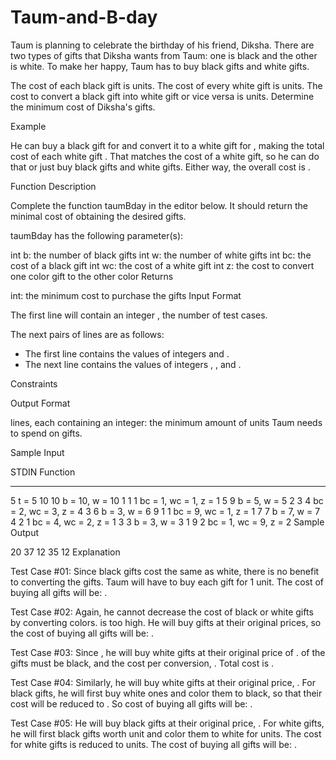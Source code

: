 # Taum-and-B-day
Taum is planning to celebrate the birthday of his friend, Diksha. There are two types of gifts that Diksha wants from Taum: one is black and the other is white. To make her happy, Taum has to buy  black gifts and  white gifts.

The cost of each black gift is  units.
The cost of every white gift is  units.
The cost to convert a black gift into white gift or vice versa is  units.
Determine the minimum cost of Diksha's gifts.

Example





He can buy a black gift for  and convert it to a white gift for , making the total cost of each white gift . That matches the cost of a white gift, so he can do that or just buy black gifts and white gifts. Either way, the overall cost is .

Function Description

Complete the function taumBday in the editor below. It should return the minimal cost of obtaining the desired gifts.

taumBday has the following parameter(s):

int b: the number of black gifts
int w: the number of white gifts
int bc: the cost of a black gift
int wc: the cost of a white gift
int z: the cost to convert one color gift to the other color
Returns

int: the minimum cost to purchase the gifts
Input Format

The first line will contain an integer , the number of test cases.

The next  pairs of lines are as follows:
- The first line contains the values of integers  and .
- The next line contains the values of integers , , and .

Constraints



Output Format

 lines, each containing an integer: the minimum amount of units Taum needs to spend on gifts.

Sample Input

STDIN   Function
-----   --------
5       t = 5
10 10   b = 10, w = 10
1 1 1   bc = 1, wc = 1, z = 1
5 9     b = 5, w = 5
2 3 4   bc = 2, wc = 3, z = 4
3 6     b = 3, w = 6
9 1 1   bc = 9, wc = 1, z = 1
7 7     b = 7, w = 7
4 2 1   bc = 4, wc = 2, z = 1
3 3     b = 3, w = 3
1 9 2   bc = 1, wc = 9, z = 2
Sample Output

20
37
12
35
12
Explanation

Test Case #01:
Since black gifts cost the same as white, there is no benefit to converting the gifts. Taum will have to buy each gift for 1 unit. The cost of buying all gifts will be: .

Test Case #02:
Again, he cannot decrease the cost of black or white gifts by converting colors.  is too high. He will buy gifts at their original prices, so the cost of buying all gifts will be: .

Test Case #03:
Since , he will buy  white gifts at their original price of .  of the gifts must be black, and the cost per conversion, . Total cost is .

Test Case #04:
Similarly, he will buy  white gifts at their original price, . For black gifts, he will first buy white ones and color them to black, so that their cost will be reduced to . So cost of buying all gifts will be: .

Test Case #05: He will buy black gifts at their original price, . For white gifts, he will first black gifts worth  unit and color them to white for  units. The cost for white gifts is reduced to  units. The cost of buying all gifts will be: .

